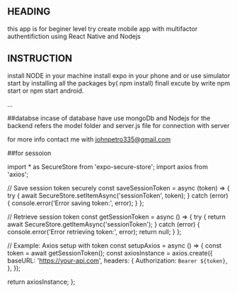 ## HEADING
 this app is for beginer level try create mobile app with multifactor authentifiction using React Native and Nodejs


## INSTRUCTION
install NODE in your machine 
install expo in your phone and or use simulator
start by installing all  the packages by( npm install)
finall excute by write npm start or npm start android.

...


##databse 
incase of database have use mongoDb and Nodejs for the backend 
refers the model folder and server.js file for connection with server





for more info contact me with johnpetro335@gmail.com

##for sessoion


import * as SecureStore from 'expo-secure-store';
import axios from 'axios';

// Save session token securely
const saveSessionToken = async (token) => {
  try {
    await SecureStore.setItemAsync('sessionToken', token);
  } catch (error) {
    console.error('Error saving token:', error);
  }
};

// Retrieve session token
const getSessionToken = async () => {
  try {
    return await SecureStore.getItemAsync('sessionToken');
  } catch (error) {
    console.error('Error retrieving token:', error);
    return null;
  }
};

// Example: Axios setup with token
const setupAxios = async () => {
  const token = await getSessionToken();
  const axiosInstance = axios.create({
    baseURL: 'https://your-api.com',
    headers: {
      Authorization: `Bearer ${token}`,
    },
  });

  return axiosInstance;
};
